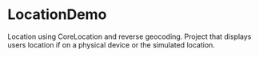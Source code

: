 # LocationDemo
Location using CoreLocation and reverse geocoding.
Project that displays users location if on a physical device or the simulated location.
